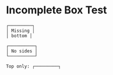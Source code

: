 # Incomplete Box Test

```
┌─────────┐
│ Missing │
│ bottom │

┌──────────┐
│ No sides │
└──────────┘

Top only: ┌─────────┐
```